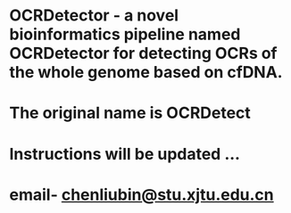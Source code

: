 # OCRDetector - a novel bioinformatics pipeline named OCRDetector for detecting OCRs of the whole genome based on cfDNA.
# The original name is OCRDetect
# Instructions will be updated ...
# email- chenliubin@stu.xjtu.edu.cn

